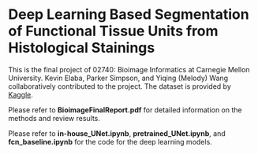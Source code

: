 # Deep Learning Based Segmentation of Functional Tissue Units from Histological Stainings
This is the final project of 02740: Bioimage Informatics at Carnegie Mellon University. Kevin Elaba, Parker Simpson, and Yiqing (Melody) Wang collaboratively contributed to the project. The dataset is provided by [Kaggle](https://kaggle.com/competitions/hubmap-organ-segmentation/).

Please refer to **BioimageFinalReport.pdf** for detailed information on the methods and review results.

Please refer to **in-house_UNet.ipynb**, **pretrained_UNet.ipynb**, and **fcn_baseline.ipynb** for the code for the deep learning models.
